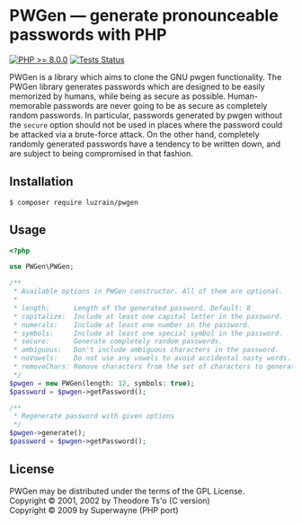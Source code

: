 # PWGen — generate pronounceable passwords with PHP

[![PHP >= 8.0.0](https://img.shields.io/badge/PHP-%3E=8.0.0-777bb3.svg?style=flat)](https://www.php.net/releases/8.0/)
[![Tests Status](https://img.shields.io/github/workflow/status/luzrain/pwgen/Tests/master?label=Tests)](https://github.com/luzrain/pwgen/actions/workflows/tests.yaml)

PWGen is a library which aims to clone the GNU pwgen functionality.
The PWGen library generates passwords which are designed to be easily memorized by humans, while being as secure as possible.
Human-memorable passwords are never going to be as secure as completely random passwords.
In particular, passwords generated by pwgen without the `secure` option should not be used in places where the password  could be attacked via a brute-force attack.
On the other hand, completely randomly generated passwords have a tendency to be written down, and are subject to being compromised in that fashion.

## Installation

```
$ composer require luzrain/pwgen
```

## Usage

```php
<?php

use PWGen\PWGen;

/**
 * Available options in PWGen constructor. All of them are optional.
 *
 * length:      Length of the generated password. Default: 8
 * capitalize:  Include at least one capital letter in the password.
 * numerals:    Include at least one number in the password.
 * symbols:     Include at least one special symbol in the password.
 * secure:      Generate completely random passwords.
 * ambiguous:   Don't include ambiguous characters in the password.
 * noVowels:    Do not use any vowels to avoid accidental nasty words.
 * removeChars: Remove characters from the set of characters to generate passwords.
 */
$pwgen = new PWGen(length: 12, symbols: true);
$password = $pwgen->getPassword();

/**
 * Regenerate password with given options
 */
$pwgen->generate();
$password = $pwgen->getPassword();
```

## License

PWGen may be distributed under the terms of the GPL License.  
Copyright © 2001, 2002 by Theodore Ts'o (C version)  
Copyright © 2009 by Superwayne (PHP port)  
